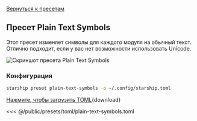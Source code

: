 [Вернуться к пресетам](./#plain-text-symbols)

## Пресет Plain Text Symbols

Этот пресет изменяет символы для каждого модуля на обычный текст. Отлично подходит, если у вас нет возможности использовать Unicode.

![Скриншот пресета Plain Text Symbols](/presets/img/plain-text-symbols.png)

### Конфигурация

```sh
starship preset plain-text-symbols -o ~/.config/starship.toml
```

[Нажмите, чтобы загрузить TOML](/presets/toml/plain-text-symbols.toml){download}

<<< @/public/presets/toml/plain-text-symbols.toml
